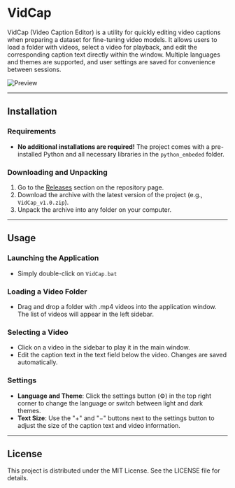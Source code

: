 # VidCap

VidCap (Video Caption Editor) is a utility for quickly editing video captions when preparing a dataset for fine-tuning video models. It allows users to load a folder with videos, select a video for playback, and edit the corresponding caption text directly within the window. Multiple languages and themes are supported, and user settings are saved for convenience between sessions.

![Preview](Assets/Preview.gif)

---

## Installation

### Requirements
- **No additional installations are required!** The project comes with a pre-installed Python and all necessary libraries in the `python_embeded` folder.

### Downloading and Unpacking
1. Go to the [Releases](https://github.com/Kvento/VidCap/releases) section on the repository page.
2. Download the archive with the latest version of the project (e.g., `VidCap_v1.0.zip`).
3. Unpack the archive into any folder on your computer.

---

## Usage

### Launching the Application
- Simply double-click on `VidCap.bat`

### Loading a Video Folder
- Drag and drop a folder with .mp4 videos into the application window. The list of videos will appear in the left sidebar.

### Selecting a Video
- Click on a video in the sidebar to play it in the main window.
- Edit the caption text in the text field below the video. Changes are saved automatically.

### Settings
- **Language and Theme**: Click the settings button (⚙️) in the top right corner to change the language or switch between light and dark themes.
- **Text Size**: Use the "+" and "−" buttons next to the settings button to adjust the size of the caption text and video information.

---

## License
This project is distributed under the MIT License. See the LICENSE file for details.
